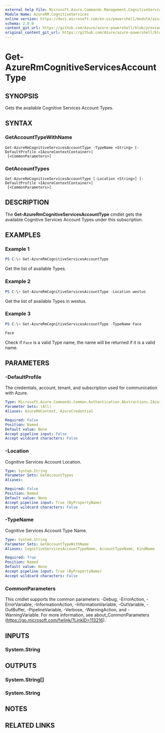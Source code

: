 ```yaml
---
external help file: Microsoft.Azure.Commands.Management.CognitiveServices.dll-Help.xml
Module Name: AzureRM.CognitiveServices
online version: https://docs.microsoft.com/en-us/powershell/module/azurerm.cognitiveservices/get-azurermcognitiveservicesaccounttype
schema: 2.0.0
content_git_url: https://github.com/Azure/azure-powershell/blob/preview/src/ResourceManager/CognitiveServices/Commands.Management.CognitiveServices/help/Get-AzureRmCognitiveServicesAccountType.md
original_content_git_url: https://github.com/Azure/azure-powershell/blob/preview/src/ResourceManager/CognitiveServices/Commands.Management.CognitiveServices/help/Get-AzureRmCognitiveServicesAccountType.md
---
```


# Get-AzureRmCognitiveServicesAccountType

## SYNOPSIS
Gets the available Cognitive Services Account Types.

## SYNTAX

### GetAccountTypeWithName
```
Get-AzureRmCognitiveServicesAccountType -TypeName <String> [-DefaultProfile <IAzureContextContainer>]
 [<CommonParameters>]
```

### GetAccountTypes
```
Get-AzureRmCognitiveServicesAccountType [-Location <String>] [-DefaultProfile <IAzureContextContainer>]
 [<CommonParameters>]
```

## DESCRIPTION
The **Get-AzureRmCognitiveServicesAccountType** cmdlet gets the available Cognitive Services Account Types under this subscription.

## EXAMPLES

### Example 1
```powershell
PS C:\> Get-AzureRmCognitiveServicesAccountType
```

Get the list of available Types.

### Example 2
```powershell
PS C:\> Get-AzureRmCognitiveServicesAccountType -Location westus
```

Get the list of available Types in westus.

### Example 3
```powershell
PS C:\> Get-AzureRmCognitiveServicesAccountType -TypeName Face

Face
```

Check if `Face` is a valid Type name, the name will be returned if it is a valid name.

## PARAMETERS

### -DefaultProfile
The credentials, account, tenant, and subscription used for communication with Azure.

```yaml
Type: Microsoft.Azure.Commands.Common.Authentication.Abstractions.IAzureContextContainer
Parameter Sets: (All)
Aliases: AzureRmContext, AzureCredential

Required: False
Position: Named
Default value: None
Accept pipeline input: False
Accept wildcard characters: False
```

### -Location
Cognitive Services Account Location.

```yaml
Type: System.String
Parameter Sets: GetAccountTypes
Aliases:

Required: False
Position: Named
Default value: None
Accept pipeline input: True (ByPropertyName)
Accept wildcard characters: False
```

### -TypeName
Cognitive Services Account Type Name.

```yaml
Type: System.String
Parameter Sets: GetAccountTypeWithName
Aliases: CognitiveServicesAccountTypeName, AccountTypeName, KindName

Required: True
Position: Named
Default value: None
Accept pipeline input: True (ByPropertyName)
Accept wildcard characters: False
```

### CommonParameters
This cmdlet supports the common parameters: -Debug, -ErrorAction, -ErrorVariable, -InformationAction, -InformationVariable, -OutVariable, -OutBuffer, -PipelineVariable, -Verbose, -WarningAction, and -WarningVariable. For more information, see about_CommonParameters (https://go.microsoft.com/fwlink/?LinkID=113216).

## INPUTS

### System.String

## OUTPUTS

### System.String[]

### System.String

## NOTES

## RELATED LINKS
